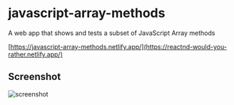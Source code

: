 # javascript-array-methods
A web app that shows and tests a subset of JavaScript Array methods

[https://javascript-array-methods.netlify.app/](https://reactnd-would-you-rather.netlify.app/)

## Screenshot

![screenshot](javascript-array-methods/images/javascript-array-methods.png)
